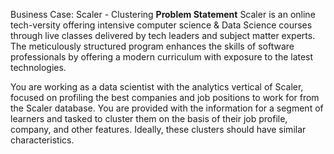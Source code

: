 Business Case: Scaler - Clustering
<b>Problem Statement</b>
Scaler is an online tech-versity offering intensive computer science &amp; Data Science courses through live classes delivered by tech leaders and subject matter experts. The meticulously structured program enhances the skills of software professionals by offering a modern curriculum with exposure to the latest technologies.<p>
You are working as a data scientist with the analytics vertical of Scaler, focused on profiling the best companies and job positions to work for from the Scaler database. You are provided with the information for a segment of learners and tasked to cluster them on the basis of their job profile, company, and other features. Ideally, these clusters should have similar characteristics.
